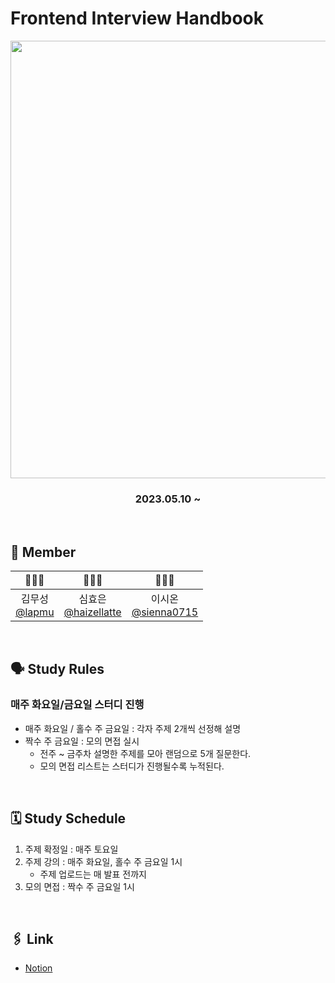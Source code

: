 # Frontend Interview Handbook
<p align="center"><img src='https://github.com/sienna0715/frontend-interview-handbook/assets/91577106/9dc49b5b-2c94-446a-be5d-ef1eb30da544' width='700px' /></p>

### <p align="center">2023.05.10 ~ </p>

<br />

## 👥 Member
|  👨🏻‍🍳  |  👩🏻‍🎨  |  👩🏻‍🚀  |
| :---------: | :--------: | :--------: |
|  김무성 <br/> [@lapmu](https://github.com/lapmu)    |  심효은 <br/> [@haizellatte](https://github.com/haizellatte)  | 이시온 <br/>  [@sienna0715](https://github.com/sienna0715) |

<br />

## 🗣️ Study Rules
### 매주 화요일/금요일 스터디 진행
- 매주 화요일 / 홀수 주 금요일 : 각자 주제 2개씩 선정해 설명
- 짝수 주 금요일 : 모의 면접 실시
     - 전주 ~ 금주차 설명한 주제를 모아 랜덤으로 5개 질문한다.
     - 모의 면접 리스트는 스터디가 진행될수록 누적된다.

<br />

 ## 🗓  Study Schedule
 1. 주제 확정일 : 매주 토요일
 2. 주제 강의 : 매주 화요일, 홀수 주 금요일 1시
     - 주제 업로드는 매 발표 전까지 
 3. 모의 면접 : 짝수 주 금요일 1시
<br />

 ## 🖇️ Link
- [Notion](https://www.notion.so/Interview-HandBook-8817e4cb83d14764a2a874cab20fec1a)
